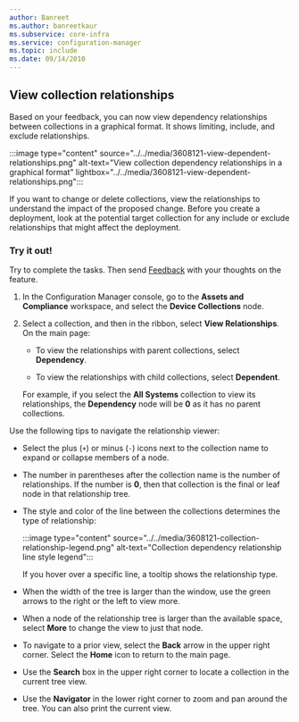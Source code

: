 ```yaml
---
author: Banreet
ms.author: banreetkaur
ms.subservice: core-infra
ms.service: configuration-manager
ms.topic: include
ms.date: 09/14/2010
---
```


## <a name="bkmk_coll"></a> View collection relationships

<!--3608121-->

Based on your feedback, you can now view dependency relationships between collections in a graphical format. It shows limiting, include, and exclude relationships.

:::image type="content" source="../../media/3608121-view-dependent-relationships.png" alt-text="View collection dependency relationships in a graphical format" lightbox="../../media/3608121-view-dependent-relationships.png":::

If you want to change or delete collections, view the relationships to understand the impact of the proposed change. Before you create a deployment, look at the potential target collection for any include or exclude relationships that might affect the deployment.

### Try it out!

Try to complete the tasks. Then send [Feedback](../../technical-preview-2003.md#bkmk_feedback) with your thoughts on the feature.

1. In the Configuration Manager console, go to the **Assets and Compliance** workspace, and select the **Device Collections** node.

1. Select a collection, and then in the ribbon, select **View Relationships**. On the main page:

    - To view the relationships with parent collections, select **Dependency**.

    - To view the relationships with child collections, select **Dependent**.

    For example, if you select the **All Systems** collection to view its relationships, the **Dependency** node will be **0** as it has no parent collections.

Use the following tips to navigate the relationship viewer:

- Select the plus (`+`) or minus (`-`) icons next to the collection name to expand or collapse members of a node.

- The number in parentheses after the collection name is the number of relationships. If the number is **0**, then that collection is the final or leaf node in that relationship tree.

- The style and color of the line between the collections determines the type of relationship:

    :::image type="content" source="../../media/3608121-collection-relationship-legend.png" alt-text="Collection dependency relationship line style legend":::

    If you hover over a specific line, a tooltip shows the relationship type.

- When the width of the tree is larger than the window, use the green arrows to the right or the left to view more.

- When a node of the relationship tree is larger than the available space, select **More** to change the view to just that node.

- To navigate to a prior view, select the **Back** arrow in the upper right corner. Select the **Home** icon to return to the main page.

- Use the **Search** box in the upper right corner to locate a collection in the current tree view.

- Use the **Navigator** in the lower right corner to zoom and pan around the tree. You can also print the current view.
